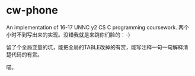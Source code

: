 # cw-phone
An implementation of 16-17 UNNC y2 CS C programming coursework.
两个小时不到写出来的实现。没错我就是来跳你们脸的：-）

留了个全局变量的坑，能把全局的TABLE改掉的有赏，能写注释一句一句解释清楚代码的有赏。

喵。
